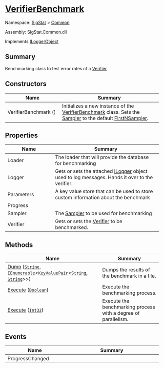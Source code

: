 # [VerifierBenchmark](./VerifierBenchmark.md)

Namespace: [SigStat]() > [Common](./README.md)

Assembly: SigStat.Common.dll

Implements [ILoggerObject](./ILoggerObject.md)

## Summary
Benchmarking class to test error rates of a [Verifier](https://github.com/hargitomi97/sigstat/blob/master/docs/md/SigStat/Common/Model/Verifier.md)

## Constructors

| Name<div><a href="#"><img width=225></a></div> | Summary<div><a href="#"><img width=525></a></div> | 
| --- | --- | 
| VerifierBenchmark () | Initializes a new instance of the [VerifierBenchmark](https://github.com/hargitomi97/sigstat/blob/master/docs/md/SigStat/Common/VerifierBenchmark.md) class.  Sets the [Sampler](https://github.com/hargitomi97/sigstat/blob/master/docs/md/SigStat/Common/Sampler.md) to the default [FirstNSampler](https://github.com/hargitomi97/sigstat/blob/master/docs/md/SigStat/Common/Framework/Samplers/FirstNSampler.md). | 


## Properties

| Name<div><a href="#"><img width=225></a></div> | Summary<div><a href="#"><img width=525></a></div> | 
| --- | --- | 
| Loader | The loader that will provide the database for benchmarking | 
| Logger | Gets or sets the attached [ILogger](https://github.com/hargitomi97/sigstat/blob/master/docs/md/Microsoft/Extensions/Logging/ILogger.md) object used to log messages. Hands it over to the verifier. | 
| Parameters | A key value store that can be used to store custom information about the benchmark | 
| Progress |  | 
| Sampler | The [Sampler](https://github.com/hargitomi97/sigstat/blob/master/docs/md/SigStat/Common/Sampler.md) to be used for benchmarking | 
| Verifier | Gets or sets the [Verifier](https://github.com/hargitomi97/sigstat/blob/master/docs/md/SigStat/Common/Model/Verifier.md) to be benchmarked. | 


## Methods

| Name<div><a href="#"><img width=225></a></div> | Summary<div><a href="#"><img width=525></a></div> | 
| --- | --- | 
| [Dump](./Methods/VerifierBenchmark--Dump.md) ([`String`](https://docs.microsoft.com/en-us/dotnet/api/System.String), [`IEnumerable`](https://docs.microsoft.com/en-us/dotnet/api/System.Collections.Generic.IEnumerable-1)\<[`KeyValuePair`](https://docs.microsoft.com/en-us/dotnet/api/System.Collections.Generic.KeyValuePair-2)\<[`String`](https://docs.microsoft.com/en-us/dotnet/api/System.String), [`String`](https://docs.microsoft.com/en-us/dotnet/api/System.String)>>) | Dumps the results of the benchmark in a file. | 
| [Execute](./Methods/VerifierBenchmark--Execute.md) ([`Boolean`](https://docs.microsoft.com/en-us/dotnet/api/System.Boolean)) | Execute the benchmarking process. | 
| [Execute](./Methods/VerifierBenchmark--Execute.md) ([`Int32`](https://docs.microsoft.com/en-us/dotnet/api/System.Int32)) | Execute the benchmarking process with a degree of parallelism. | 


## Events

| Name<div><a href="#"><img width=225></a></div> | Summary<div><a href="#"><img width=525></a></div> | 
| --- | --- | 
| ProgressChanged |  | 


